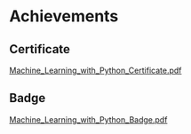 

# Achievements
## Certificate
[Machine_Learning_with_Python_Certificate.pdf](https://prod-files-secure.s3.us-west-2.amazonaws.com/03e82b26-cccb-4906-bb56-adabcbdc0655/0f35a87e-0c16-48ac-af62-4e4cc34c6a19/Machine_Learning_with_Python_Certificate.pdf?X-Amz-Algorithm=AWS4-HMAC-SHA256&X-Amz-Content-Sha256=UNSIGNED-PAYLOAD&X-Amz-Credential=ASIAZI2LB466UXKPSNJN%2F20250207%2Fus-west-2%2Fs3%2Faws4_request&X-Amz-Date=20250207T161815Z&X-Amz-Expires=3600&X-Amz-Security-Token=IQoJb3JpZ2luX2VjEGAaCXVzLXdlc3QtMiJHMEUCIFIzJehmAzkltJu7Pzfm9Ohaut%2Bytlzya0AAdRTopQZ6AiEA3ya%2FFebwsYh%2BamPoQp%2BpQ1BX7IH03pJtjoCtVqSYLTkq%2FwMIeRAAGgw2Mzc0MjMxODM4MDUiDPf6bLZI7FRE4xFEzSrcAybUBSEW7R%2BYKsUPNH6JRbH%2BpCiDhS3NYn4J8w7kgS8RBjZUHM9lRrtXkDX4ec7WvJbv2a4mYezxRwlAjlS309THSNYuTqDqK1lQiP2OZOGuCCTfQeWbthRElZJR6woHp4df31Xp9KdN35W7nxgEil%2BePGJX4r%2BO%2BtE45kt2DsTCpSY7U%2FP8sTNP4mb1uFkBuA2HbjITYhc74z614KrcB00W1npeSB25BonbNaxXM0DZetAvI%2BxpKnoJNl7asg%2FhV6MzgfcKdc6SQxSmvJ9WaTDlcRlj1bQ7CDOqe9HgxhE3pKNq5SM5ywE6RZjL3heZPM3StVB%2BqK0T%2FeWFTZXLWBs9p2uvERaj5Q78A91WNDFWU0mLHAa9M1UrSWVVP19fFmAfedFO3%2FR%2BZHlD0sSRFQ4%2Feg8R3hp9%2BFFIAc6zuoydQnvHtuAC6Kmwj7S%2F8YnPkW4ZT5FtwvdFL5b6bi763ALWtg0PfkIfa4Jzg%2BRtsSwtZF7VX4X9gO3RqjkWXPVfA0fJXpUi4BgzmGV2aafe6vAaG8U2vjVTJlbS%2BrvrkgDpGVJDsPbt%2FYgWu3w53SIQSDBF2l6wxUO32m%2BE%2FZZsA20QnbkSWWTE4iVEazbmvf2K3yyTtrr%2BNiHoZNgPMPTfmL0GOqUBo9djTCe%2F5tCIvobU4R1PJ5ZCz1tQ7hM8vg4jxBNy5oI4Tsu58UIArG%2BvobDJIRxrZpmecxaJ93aZD6WDNJUHqJ0ZSizmJ4CfdfO%2BzVbDO0pJYbuXu96aDeo1kWQpBx88l6Rp%2BzUwSBIFvFiSG2TFSkTqbLYDBoEnWw459R%2BGwDi3la7EBQoIyjREYIBaUUmAiARq9nClgfQvriuPsp9Q%2FhD2g1Z6&X-Amz-Signature=6d06f0db8347f5fd9be99d8cf99280a172b5e2c54de986e684fea4248afed296&X-Amz-SignedHeaders=host&x-id=GetObject)
## Badge
[Machine_Learning_with_Python_Badge.pdf](https://prod-files-secure.s3.us-west-2.amazonaws.com/03e82b26-cccb-4906-bb56-adabcbdc0655/ff622a22-73d6-44e3-9c7b-e89a8e61b7aa/Machine_Learning_with_Python_Badge.pdf?X-Amz-Algorithm=AWS4-HMAC-SHA256&X-Amz-Content-Sha256=UNSIGNED-PAYLOAD&X-Amz-Credential=ASIAZI2LB466UXKPSNJN%2F20250207%2Fus-west-2%2Fs3%2Faws4_request&X-Amz-Date=20250207T161815Z&X-Amz-Expires=3600&X-Amz-Security-Token=IQoJb3JpZ2luX2VjEGAaCXVzLXdlc3QtMiJHMEUCIFIzJehmAzkltJu7Pzfm9Ohaut%2Bytlzya0AAdRTopQZ6AiEA3ya%2FFebwsYh%2BamPoQp%2BpQ1BX7IH03pJtjoCtVqSYLTkq%2FwMIeRAAGgw2Mzc0MjMxODM4MDUiDPf6bLZI7FRE4xFEzSrcAybUBSEW7R%2BYKsUPNH6JRbH%2BpCiDhS3NYn4J8w7kgS8RBjZUHM9lRrtXkDX4ec7WvJbv2a4mYezxRwlAjlS309THSNYuTqDqK1lQiP2OZOGuCCTfQeWbthRElZJR6woHp4df31Xp9KdN35W7nxgEil%2BePGJX4r%2BO%2BtE45kt2DsTCpSY7U%2FP8sTNP4mb1uFkBuA2HbjITYhc74z614KrcB00W1npeSB25BonbNaxXM0DZetAvI%2BxpKnoJNl7asg%2FhV6MzgfcKdc6SQxSmvJ9WaTDlcRlj1bQ7CDOqe9HgxhE3pKNq5SM5ywE6RZjL3heZPM3StVB%2BqK0T%2FeWFTZXLWBs9p2uvERaj5Q78A91WNDFWU0mLHAa9M1UrSWVVP19fFmAfedFO3%2FR%2BZHlD0sSRFQ4%2Feg8R3hp9%2BFFIAc6zuoydQnvHtuAC6Kmwj7S%2F8YnPkW4ZT5FtwvdFL5b6bi763ALWtg0PfkIfa4Jzg%2BRtsSwtZF7VX4X9gO3RqjkWXPVfA0fJXpUi4BgzmGV2aafe6vAaG8U2vjVTJlbS%2BrvrkgDpGVJDsPbt%2FYgWu3w53SIQSDBF2l6wxUO32m%2BE%2FZZsA20QnbkSWWTE4iVEazbmvf2K3yyTtrr%2BNiHoZNgPMPTfmL0GOqUBo9djTCe%2F5tCIvobU4R1PJ5ZCz1tQ7hM8vg4jxBNy5oI4Tsu58UIArG%2BvobDJIRxrZpmecxaJ93aZD6WDNJUHqJ0ZSizmJ4CfdfO%2BzVbDO0pJYbuXu96aDeo1kWQpBx88l6Rp%2BzUwSBIFvFiSG2TFSkTqbLYDBoEnWw459R%2BGwDi3la7EBQoIyjREYIBaUUmAiARq9nClgfQvriuPsp9Q%2FhD2g1Z6&X-Amz-Signature=23d9ba19078c21c1dc7775c9555b29eae626aff34108f248fa25d5eb20f3eeb0&X-Amz-SignedHeaders=host&x-id=GetObject)